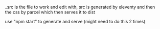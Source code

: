 _src is the file to work and edit with, src is generated by eleventy and then the css by parcel which then serves it to dist

use "npm start" to generate and serve (might need to do this 2 times)
